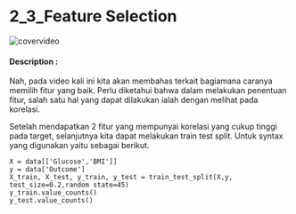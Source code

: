 # 2_3_Feature Selection

![covervideo](http://bit.ly/makeaicovervideo)

#### **Description :**

Nah, pada video kali ini kita akan membahas terkait bagiamana caranya memilih fitur yang baik. Perlu diketahui bahwa dalam melakukan penentuan fitur, salah satu hal yang dapat dilakukan ialah dengan melihat pada korelasi.

Setelah mendapatkan 2 fitur yang mempunyai korelasi yang cukup tinggi pada target, selanjutnya kita dapat melakukan train test split. Untuk syntax yang digunakan yaitu sebagai berikut. 

```
X = data[['Glucose','BMI']]
y = data['Outcome']
X_train, X_test, y_train, y_test = train_test_split(X,y, test_size=0.2,random state=45)
y_train.value_counts()
y_test.value_counts()
```